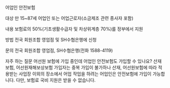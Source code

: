 어업인 안전보험

대상
만 15~87세 어업인 또는 어업근로자(소금제조 관련 종사자 포함)

내용
보험료의 50%(기초생활수급자 및 차상위계층 70%)를 정부에서 지원

방법
전국 회원조합 영업점 및 SH수협은행에 신청

문의
전국 회원조합 영업점, SH수협은행(전화 1588-4119)

자주 하는 질문
어선원 보험에 가입 중인데 어업인 안전보험도 가입할 수 있나요? 산재보험, 어선원재해보상보험 가입자는 중복 가입이 불가하나 산재, 어선원보험에 따라 적용받는 사업장 이외의 장소에서 어업 작업을 하려는 어업인은 안전보험에 가입이 가능합니다. 다만, 보험료 국비 지원은 받을 수 없습니다.

